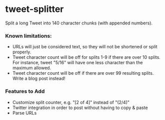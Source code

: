 # tweet-splitter
Split a long Tweet into 140 character chunks (with appended numbers).

### Known limitations:
- URLs will just be considered text, so they will not be shortened or split properly.
- Tweet character count will be off for splits 1-9 if there are over 10 splits. For instance, tweet "5/16" will have one less character than the maximum allowed.
- Tweet character count will be off if there are over 99 resulting splits. Write a blog post instead!

### Features to Add
- Customize split counter, e.g. "[2 of 4]" instead of "(2/4)"
- Twitter integration in order to post without having to copy & paste
- Parse URLs
